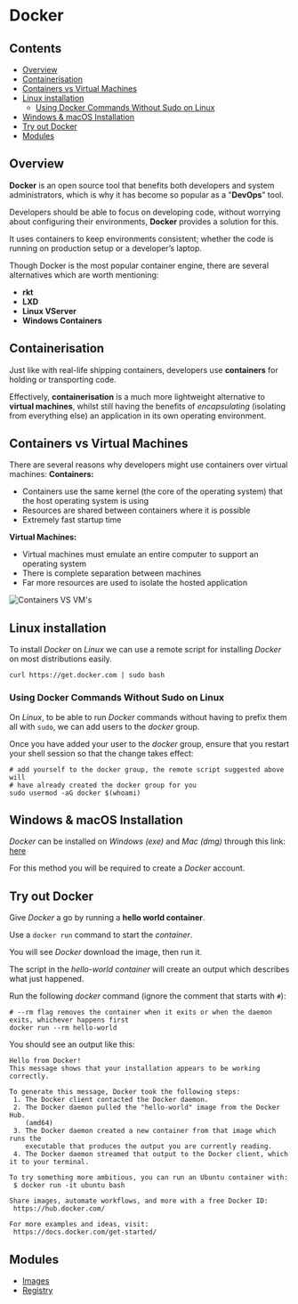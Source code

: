 # Docker

<!--TOC_START-->
## Contents
- [Overview](#overview)
- [Containerisation](#containerisation)
- [Containers vs Virtual Machines](#containers-vs-virtual-machines)
- [Linux installation](#linux-installation)
	- [Using Docker Commands Without Sudo on Linux](#using-docker-commands-without-sudo-on-linux)
- [Windows & macOS Installation](#windows--macos-installation)
- [Try out Docker](#try-out-docker)
- [Modules](#modules)

<!--TOC_END-->
## Overview

**Docker** is an open source tool that benefits both developers and system administrators, which is why it has become so popular as a "**DevOps**" tool. 

Developers should be able to focus on developing code, without worrying about configuring their environments, **Docker** provides a solution for this.
 
It uses containers to keep environments consistent; whether the code is running on production setup or a developer’s laptop.

Though Docker is the most popular container engine, there are several alternatives which are worth mentioning:
- **rkt**
- **LXD**
- **Linux VServer**
- **Windows Containers**

## Containerisation

Just like with real-life shipping containers, developers use **containers** for holding or transporting code.

Effectively, **containerisation** is a much more lightweight alternative to **virtual machines**, whilst still having the benefits of *encapsulating* (isolating from everything else) an application in its own operating environment.

## Containers vs Virtual Machines
There are several reasons why developers might use containers over virtual machines:
**Containers:**
- Containers use the same kernel (the core of the operating system) that the host operating system is using
- Resources are shared between containers where it is possible
- Extremely fast startup time

**Virtual Machines:**
- Virtual machines must emulate an entire computer to support an operating system
- There is complete separation between machines
- Far more resources are used to isolate the hosted application

![Containers VS VM's](https://imgur.com/gYBBO9w.jpg)

## Linux installation

To install *Docker* on *Linux* we can use a remote script for installing *Docker* on most distributions easily.

`
curl https://get.docker.com | sudo bash
`

### Using Docker Commands Without Sudo on Linux

On *Linux*, to be able to run *Docker* commands without having to prefix them all with `sudo`, we can add users to the *docker* group.

Once you have added your user to the *docker* group, ensure that you restart your shell session so that the change takes effect:

```shell script
# add yourself to the docker group, the remote script suggested above will
# have already created the docker group for you
sudo usermod -aG docker $(whoami)
```

## Windows & macOS Installation

*Docker* can be installed on *Windows (exe)* and *Mac (dmg)* through this link: [here](https://www.docker.com/products/docker-desktop)

For this method you will be required to create a *Docker* account.

## Try out Docker

Give *Docker* a go by running a **hello world container**. 

Use a `docker run` command to start the *container*.

 You will see *Docker* download the image, then run it.
 
  The script in the *hello-world container* will create an output which describes what just happened.

Run the following *docker* command (ignore the comment that starts with `#`):
```shell script
# --rm flag removes the container when it exits or when the daemon exits, whichever happens first
docker run --rm hello-world
```

You should see an output like this:
```text
Hello from Docker!
This message shows that your installation appears to be working correctly.

To generate this message, Docker took the following steps:
 1. The Docker client contacted the Docker daemon.
 2. The Docker daemon pulled the "hello-world" image from the Docker Hub.
    (amd64)
 3. The Docker daemon created a new container from that image which runs the
    executable that produces the output you are currently reading.
 4. The Docker daemon streamed that output to the Docker client, which it to your terminal.

To try something more ambitious, you can run an Ubuntu container with:
 $ docker run -it ubuntu bash

Share images, automate workflows, and more with a free Docker ID:
 https://hub.docker.com/

For more examples and ideas, visit:
 https://docs.docker.com/get-started/
```
<!--MODULES_START-->
## Modules
- [Images](./modules/images)
- [Registry](./modules/registry)
<!--MODULES_END-->
